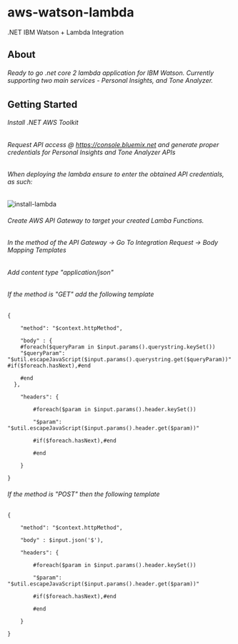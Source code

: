 # aws-watson-lambda
.NET IBM Watson + Lambda Integration

## About
###### Ready to go .net core 2 lambda application for IBM Watson. Currently supporting two main services - Personal Insights, and Tone Analyzer.

## Getting Started
###### Install .NET AWS Toolkit
###### Request API access @ https://console.bluemix.net and generate proper credentials for Personal Insights and Tone Analyzer APIs
###### When deploying the lambda ensure to enter the obtained API credentials, as such:

![install-lambda](https://user-images.githubusercontent.com/2171533/38385962-e4d90c9e-38d8-11e8-974f-bd1d7805fbe7.PNG)

###### Create AWS API Gateway to target your created Lamba Functions.
###### In the method of the API Gateway -> Go To Integration Request -> Body Mapping Templates
###### Add content type "application/json"
###### If the method is "GET" add the following template
```
{

    "method": "$context.httpMethod",

    "body" : {
    #foreach($queryParam in $input.params().querystring.keySet())
    "$queryParam": "$util.escapeJavaScript($input.params().querystring.get($queryParam))" #if($foreach.hasNext),#end

    #end
  },  

    "headers": {

        #foreach($param in $input.params().header.keySet())

        "$param": "$util.escapeJavaScript($input.params().header.get($param))"

        #if($foreach.hasNext),#end

        #end

    }

}
```
###### If the method is "POST" then the following template
```
{

    "method": "$context.httpMethod",

    "body" : $input.json('$'),

    "headers": {

        #foreach($param in $input.params().header.keySet())

        "$param": "$util.escapeJavaScript($input.params().header.get($param))"

        #if($foreach.hasNext),#end

        #end

    }

}
```